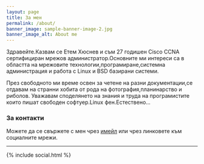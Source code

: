 ```yaml
---
layout: page
title: За мен
permalink: /about/
banner_image: sample-banner-image-2.jpg
banner_image_alt: About me
---
```

Здравейте.Казвам се Етем Хюснев и съм 27 годишен Cisco CCNA сертифициран мрежов администратор.Основните ми интереси са в областта на мрежовите технологии,програмиране,системна администрация и работа с Linux и BSD базирани системи.

През свободното ми време освен за четене на разни документации,се отдавам на странни хобита от рода на фотография,планинарство и риболов.
Уважавам споделянето на знания и труда на програмистите които пишат свободен софтуер.Linux фен.Естествено...

### За контакти

Можете да се свържете с мен чрез [имейл](mailto:mr.cyberpower@gmail.com) или чрез линковете към социалните мрежи.

---

{% include social.html %}


